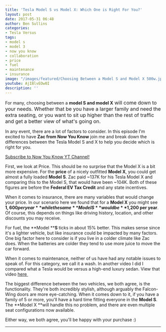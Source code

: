 ```yaml
---
title: 'Tesla Model S vs Model X: Which One is Right For You?'
layout: post
date: 2017-05-31 06:48
author: Ben Sullins
categories:
- Tesla Versus
tags:
- model s
- model 3
- now you know
- collaboration
- price
- fuel
- maintenance
- insurance
image: "/images/featured/Choosing Between a Model S and Model X 500w.jpeg"
youtube: AjI8lvEOw0I
description: ''
---
```



For many, choosing between a **model S and model X**<span style="color: rgb(25, 25, 25); font-size: 1rem;"> will come down to your needs. Whether that be you have a larger family and need the extra seating, or you want to sit up higher than the rest of traffic and get a better view of what's going on.</span>

In any event, there are a lot of factors to consider. In this episode I'm excited to have **Zac from Now You Know** join me and break down the differences between the Tesla Model S and X to help you decide which is right for you.

[Subscribe to Now You Know YT Channel!](https://www.youtube.com/channel/UCMFmrcGuFNu_59L0pHcR0OA)

First, we look at Price. This should be no surprise that the Model X is a bit more expensive. For the **price** of a nicely outfitted **Model X**, you could get almost a fully loaded **Model S**. Zac paid ~137K for his Tesla Model X and comparing this to the Model S, that would have been ~104K. Both of these figures are before the **Federal EV Tax Credit** and any state incentives.

When it comes to insurance, there are many variables that would change your price. In our scenario here we found that for a **Model X** you might see **$1,600 per year** while the same **Model S** would be **$1,200 per year**. Of course, this depends on things like driving history, location, and other discounts you may receive.

For fuel, the **Model ****S** ticks in about 15% better. This makes sense since it's a lighter vehicle, but like insurance could be impacted by many factors. One big factor here to consider is if you live in a colder climate like Zac does. When the batteries are colder they tend to use more juice to move the car forward.

When it comes to maintenance, neither of us have had any notable issues to speak of. For this category, we call it a wash. In another video I did I compared what a Tesla would be versus a high-end luxury sedan. View that video [here ](https://www.youtube.com/watch?v=H1BI9P1qcAY)

The biggest difference between the two vehicles, we both agree, is the functionality. They're both incredibly stylish, although arguably the Falcon-Wing doors are more eye-catching. When it comes down to it, if you have a family of 5 or more, you'll have a hard time fitting everyone in the **Model S**. The **Model X **will handle this no problem, and there are even multiple seat configurations now available.

Either way, we both agree, you'll be happy with your purchase :)

****